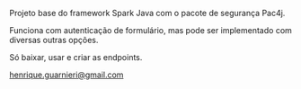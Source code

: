 Projeto base do framework Spark Java com o pacote de segurança Pac4j.

Funciona com autenticação de formulário, mas pode ser implementado com diversas outras opções.

Só baixar, usar e criar as endpoints.

henrique.guarnieri@gmail.com

